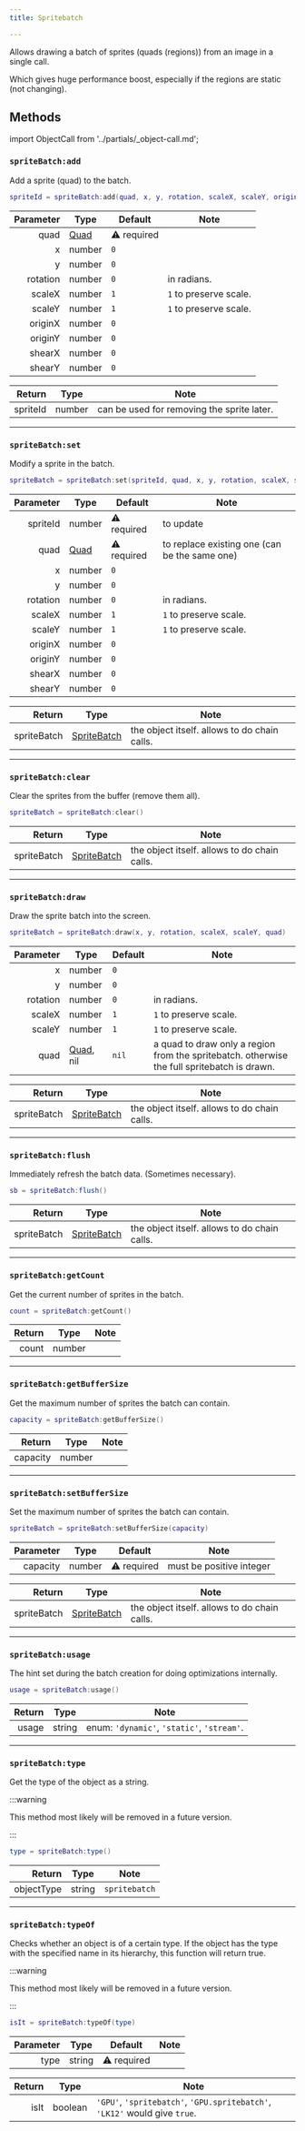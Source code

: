 ```yaml
---
title: Spritebatch

---
```


Allows drawing a batch of sprites (quads (regions)) from an image in a single call.

Which gives huge performance boost, especially if the regions are static (not changing).

## Methods

import ObjectCall from '../partials/_object-call.md';

<ObjectCall />

### `spriteBatch:add`

Add a sprite (quad) to the batch.

```lua
spriteId = spriteBatch:add(quad, x, y, rotation, scaleX, scaleY, originX, originY, shearX, shearY)
```

| Parameter | Type   | Default     | Note                   |
|----------:|--------|-------------|------------------------|
|      quad | [Quad] | ⚠️ required |                        |
|         x | number | `0`         |                        |
|         y | number | `0`         |                        |
|  rotation | number | `0`         | in radians.            |
|    scaleX | number | `1`         | `1` to preserve scale. |
|    scaleY | number | `1`         | `1` to preserve scale. |
|   originX | number | `0`         |                        |
|   originY | number | `0`         |                        |
|    shearX | number | `0`         |                        |
|    shearY | number | `0`         |                        |

|   Return | Type   | Note                                       |
|---------:|--------|--------------------------------------------|
| spriteId | number | can be used for removing the sprite later. |

---

### `spriteBatch:set`

Modify a sprite in the batch.

```lua
spriteBatch = spriteBatch:set(spriteId, quad, x, y, rotation, scaleX, scaleY, originX, originY, shearX, shearY)
```

| Parameter | Type   | Default     | Note                                          |
|----------:|--------|-------------|-----------------------------------------------|
|  spriteId | number | ⚠️ required | to update                                     |
|      quad | [Quad] | ⚠️ required | to replace existing one (can be the same one) |
|         x | number | `0`         |                                               |
|         y | number | `0`         |                                               |
|  rotation | number | `0`         | in radians.                                   |
|    scaleX | number | `1`         | `1` to preserve scale.                        |
|    scaleY | number | `1`         | `1` to preserve scale.                        |
|   originX | number | `0`         |                                               |
|   originY | number | `0`         |                                               |
|    shearX | number | `0`         |                                               |
|    shearY | number | `0`         |                                               |

|      Return | Type          | Note                                         |
|------------:|---------------|----------------------------------------------|
| spriteBatch | [SpriteBatch] | the object itself. allows to do chain calls. |

---

### `spriteBatch:clear`

Clear the sprites from the buffer (remove them all). 

```lua
spriteBatch = spriteBatch:clear()
```

|      Return | Type          | Note                                         |
|------------:|---------------|----------------------------------------------|
| spriteBatch | [SpriteBatch] | the object itself. allows to do chain calls. |

---

### `spriteBatch:draw`

Draw the sprite batch into the screen.

```lua
spriteBatch = spriteBatch:draw(x, y, rotation, scaleX, scaleY, quad)
```

| Parameter | Type        | Default | Note                                                                                        |
|----------:|-------------|---------|---------------------------------------------------------------------------------------------|
|         x | number      | `0`     |                                                                                             |
|         y | number      | `0`     |                                                                                             |
|  rotation | number      | `0`     | in radians.                                                                                 |
|    scaleX | number      | `1`     | `1` to preserve scale.                                                                      |
|    scaleY | number      | `1`     | `1` to preserve scale.                                                                      |
|      quad | [Quad], nil | `nil`   | a quad to draw only a region from the spritebatch. otherwise the full spritebatch is drawn. |

|      Return | Type          | Note                                         |
|------------:|---------------|----------------------------------------------|
| spriteBatch | [SpriteBatch] | the object itself. allows to do chain calls. |

---

### `spriteBatch:flush`

Immediately refresh the batch data. (Sometimes necessary).

```lua
sb = spriteBatch:flush()
```

|      Return | Type          | Note                                         |
|------------:|---------------|----------------------------------------------|
| spriteBatch | [SpriteBatch] | the object itself. allows to do chain calls. |

---

### `spriteBatch:getCount`

Get the current number of sprites in the batch.

```lua
count = spriteBatch:getCount()
```

| Return | Type   | Note |
|-------:|--------|------|
|  count | number |      |

---

### `spriteBatch:getBufferSize`

Get the maximum number of sprites the batch can contain.

```lua
capacity = spriteBatch:getBufferSize()
```

|   Return | Type   | Note |
|---------:|--------|------|
| capacity | number |      |

---

### `spriteBatch:setBufferSize`

Set the maximum number of sprites the batch can contain.

```lua
spriteBatch = spriteBatch:setBufferSize(capacity)
```

| Parameter | Type   | Default     | Note                     |
|----------:|--------|-------------|--------------------------|
|  capacity | number | ⚠️ required | must be positive integer |

|      Return | Type          | Note                                         |
|------------:|---------------|----------------------------------------------|
| spriteBatch | [SpriteBatch] | the object itself. allows to do chain calls. |

---

### `spriteBatch:usage`

The hint set during the batch creation for doing optimizations internally.

```lua
usage = spriteBatch:usage()
```

| Return | Type   | Note                                       |
|-------:|--------|--------------------------------------------|
|  usage | string | enum: `'dynamic'`, `'static'`, `'stream'`. |


---

### `spriteBatch:type`

Get the type of the object as a string.

:::warning

This method most likely will be removed in a future version.

:::

```lua
type = spriteBatch:type()
```

|     Return | Type   | Note          |
|-----------:|--------|---------------|
| objectType | string | `spritebatch` |

---

### `spriteBatch:typeOf`

Checks whether an object is of a certain type. If the object has the type with the specified name in its hierarchy, this function will return true.

:::warning

This method most likely will be removed in a future version.

:::

```lua
isIt = spriteBatch:typeOf(type)
```

| Parameter | Type   | Default     | Note |
|----------:|--------|-------------|------|
|      type | string | ⚠️ required |      |

| Return | Type    | Note                                                                       |
|-------:|---------|----------------------------------------------------------------------------|
|   isIt | boolean | `'GPU'`, `'spritebatch'`, `'GPU.spritebatch'`, `'LK12'` would give `true`. |

[Image]: ./image
[Quad]: ./quad
[SpriteBatch]: #

